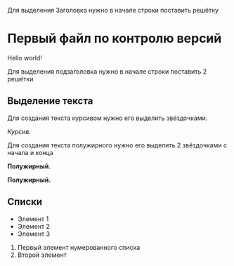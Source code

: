 Для выделения Заголовка нужно в начале строки поставить решётку

# Первый файл по контролю версий
Hello world!

Для выделения подзаголовка нужно в начале строки поставить 2 решётки

 ## Выделение текста

Для создания текста курсивом нужно его выделить звёздочками.

 *Курсив.*

Для создания текста полужирного нужно его выделить 2 звёздочками с начала и конца

**Полужирный.**


**Полужирный.**

## Списки

* Элемент 1
* Элемент 2
* Элемент 3

1. Первый элемент нумерованного списка
2. Второй элемент


